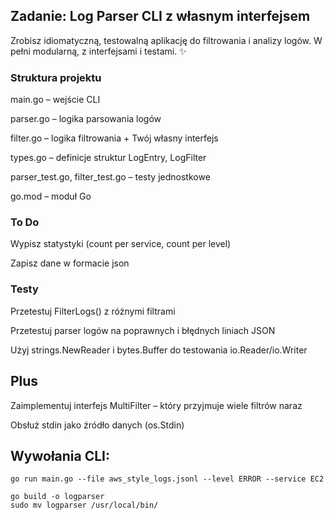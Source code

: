## Zadanie: Log Parser CLI z własnym interfejsem
Zrobisz idiomatyczną, testowalną aplikację do filtrowania i analizy logów.
W pełni modularną, z interfejsami i testami. ✨

### Struktura projektu
 main.go – wejście CLI

 parser.go – logika parsowania logów

 filter.go – logika filtrowania + Twój własny interfejs

 types.go – definicje struktur LogEntry, LogFilter

 parser_test.go, filter_test.go – testy jednostkowe

 go.mod – moduł Go

### To Do
 Wypisz statystyki (count per service, count per level)

 Zapisz dane w formacie json

### Testy
 Przetestuj FilterLogs() z różnymi filtrami

 Przetestuj parser logów na poprawnych i błędnych liniach JSON

 Użyj strings.NewReader i bytes.Buffer do testowania io.Reader/io.Writer

## Plus
 Zaimplementuj interfejs MultiFilter – który przyjmuje wiele filtrów naraz

 Obsłuż stdin jako źródło danych (os.Stdin)

## Wywołania CLI:
```
go run main.go --file aws_style_logs.jsonl --level ERROR --service EC2

go build -o logparser
sudo mv logparser /usr/local/bin/
```